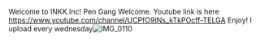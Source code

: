 Welcome to INKK.Inc!
Pen Gang Welcome.
    Youtube link is here 
    https://www.youtube.com/channel/UCPfO9INs_kTkPOcff-TELGA
   Enjoy!
   I upload every wednesday![IMG_0110](https://user-images.githubusercontent.com/86448154/123357903-11e07000-d530-11eb-9369-04255fbda148.JPG)

